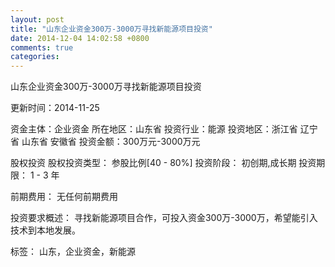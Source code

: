 ```yaml
---
layout: post
title: "山东企业资金300万-3000万寻找新能源项目投资"
date: 2014-12-04 14:02:58 +0800
comments: true
categories: 
---
```

山东企业资金300万-3000万寻找新能源项目投资



更新时间：2014-11-25

资金主体：企业资金
所在地区：山东省
投资行业：能源
投资地区：浙江省 辽宁省 山东省 安徽省
投资金额：300万元-3000万元

股权投资
股权投资类型：
                            参股比例[40 - 80%] 
                                                                                投资阶段：
                            初创期,成长期 
                                                                                                                                        投资期限：
                            1 - 3 年

前期费用：
无任何前期费用

投资要求概述：
寻找新能源项目合作，可投入资金300万-3000万，希望能引入技术到本地发展。

标签：
山东，企业资金，新能源

